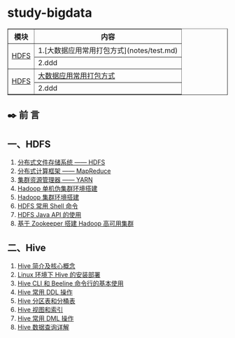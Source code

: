 # study-bigdata

<table border="1" align="center">
     <tr>
        <th>模块</th>
        <th>内容</th>
    </tr>
    <tr>
        <td rowspan="2"><a href="#一HDFS">HDFS</a></td>
       	<td>1.[大数据应用常用打包方式](notes/test.md)</td>
    </tr>
     <tr>
    	<td>2.ddd</td>
    </tr>
    <tr>
        <td rowspan="2"><a href="#二HIVE">HDFS</a></td>
       	<td><a href="notes/test.md">大数据应用常用打包方式</td>
    </tr>
     <tr>
    	<td>2.ddd</td>
    </tr>


</table>


## :black_nib: 前  言
## 一、HDFS
1. [分布式文件存储系统 —— HDFS](notes/Hadoop-HDFS.md)
2. [分布式计算框架 —— MapReduce](notes/Hadoop-MapReduce.md)
3. [集群资源管理器 —— YARN](notes/Hadoop-YARN.md)
4. [Hadoop 单机伪集群环境搭建](notes/installation/Hadoop单机环境搭建.md)
5. [Hadoop 集群环境搭建](notes/installation/Hadoop集群环境搭建.md)
6. [HDFS 常用 Shell 命令](notes/HDFS常用Shell命令.md)
7. [HDFS Java API 的使用](notes/HDFS-Java-API.md)
8. [基于 Zookeeper 搭建 Hadoop 高可用集群](notes/installation/基于Zookeeper搭建Hadoop高可用集群.md)

## 二、Hive
1. [Hive 简介及核心概念](notes/Hive简介及核心概念.md)
2. [Linux 环境下 Hive 的安装部署](notes/installation/Linux环境下Hive的安装部署.md)
4. [Hive CLI 和 Beeline 命令行的基本使用](notes/HiveCLI和Beeline命令行的基本使用.md)
6. [Hive 常用 DDL 操作](notes/Hive常用DDL操作.md)
7. [Hive 分区表和分桶表](notes/Hive分区表和分桶表.md)
8. [Hive 视图和索引](notes/Hive视图和索引.md)
9. [Hive 常用 DML 操作](notes/Hive常用DML操作.md)
10. [Hive 数据查询详解](notes/Hive数据查询详解.md)